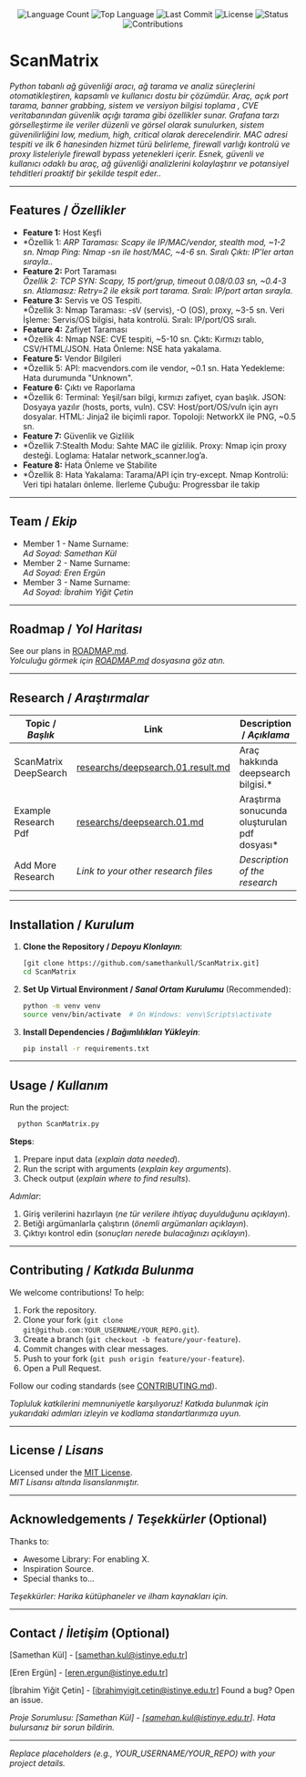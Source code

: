 <div align="center">
  <img src="https://img.shields.io/github/languages/count/samethankull/Project?style=flat-square&color=blueviolet" alt="Language Count">
  <img src="https://img.shields.io/github/languages/top/samethankull/Project?style=flat-square&color=1e90ff" alt="Top Language">
  <img src="https://img.shields.io/github/last-commit/samethankull/Project?style=flat-square&color=ff69b4" alt="Last Commit">
  <img src="https://img.shields.io/github/license/samethankull/Project?style=flat-square&color=yellow" alt="License">
  <img src="https://img.shields.io/badge/Status-Active-green?style=flat-square" alt="Status">
  <img src="https://img.shields.io/badge/Contributions-Welcome-brightgreen?style=flat-square" alt="Contributions">
</div>

# ScanMatrix
*Python tabanlı ağ güvenliği aracı, ağ tarama ve analiz süreçlerini otomatikleştiren, kapsamlı ve kullanıcı dostu bir çözümdür. Araç, açık port tarama, banner grabbing, sistem ve versiyon bilgisi toplama , CVE veritabanından güvenlik açığı tarama gibi özellikler sunar. Grafana tarzı görselleştirme ile veriler düzenli ve görsel olarak sunulurken, sistem güvenilirliğini low, medium, high, critical olarak derecelendirir. MAC adresi tespiti ve ilk 6 hanesinden hizmet türü belirleme, firewall varlığı kontrolü ve proxy listeleriyle firewall bypass yetenekleri içerir. Esnek, güvenli ve kullanıcı odaklı bu araç, ağ güvenliği analizlerini kolaylaştırır ve potansiyel tehditleri proaktif bir şekilde tespit eder..*

---

## Features / *Özellikler*

- **Feature 1:**  Host Keşfi
-  *Özellik 1: *ARP Taraması: Scapy ile IP/MAC/vendor, stealth mod, ~1-2 sn.
  Nmap Ping: Nmap -sn ile host/MAC, ~4-6 sn.
  Sıralı Çıktı: IP’ler artan sırayla..*
- **Feature 2:**  Port Taraması  
  *Özellik 2: TCP SYN: Scapy, 15 port/grup, timeout 0.08/0.03 sn, ~0.4-3 sn.
  Atlamasız: Retry=2 ile eksik port tarama.
Sıralı: IP/port artan sırayla.*
- **Feature 3:** Servis ve OS Tespiti.  
  *Özellik 3: Nmap Taraması: -sV (servis), -O (OS), proxy, ~3-5 sn.
  Veri İşleme: Servis/OS bilgisi, hata kontrolü.
  Sıralı: IP/port/OS sıralı.
- **Feature 4:**  Zafiyet Taraması
- *Özellik 4:  Nmap NSE: CVE tespiti, ~5-10 sn.
  Çıktı: Kırmızı tablo, CSV/HTML/JSON.
  Hata Önleme: NSE hata yakalama.  
- **Feature 5:**  Vendor Bilgileri 
- *Özellik 5: API: macvendors.com ile vendor, ~0.1 sn.
  Hata Yedekleme: Hata durumunda "Unknown".
- **Feature 6:**  Çıktı ve Raporlama
- *Özellik 6: Terminal: Yeşil/sarı bilgi, kırmızı zafiyet, cyan başlık.
    JSON: Dosyaya yazılır (hosts, ports, vuln).
    CSV: Host/port/OS/vuln için ayrı dosyalar.
    HTML: Jinja2 ile biçimli rapor.
    Topoloji: NetworkX ile PNG, ~0.5 sn.
- **Feature 7:**  Güvenlik ve Gizlilik
- *Özellik 7:Stealth Modu: Sahte MAC ile gizlilik.
  Proxy: Nmap için proxy desteği.
  Loglama: Hatalar network_scanner.log’a.
- **Feature 8:** Hata Önleme ve Stabilite
- *Özellik 8: Hata Yakalama: Tarama/API için try-except.
  Nmap Kontrolü: Veri tipi hataları önleme.
  İlerleme Çubuğu: Progressbar ile takip



---

## Team / *Ekip*

- Member 1 - Name Surname:  
  *Ad Soyad: Samethan Kül*
- Member 2 - Name Surname:   
  *Ad Soyad: Eren Ergün*
- Member 3 - Name Surname:  
  *Ad Soyad: İbrahim Yiğit Çetin*
---

## Roadmap / *Yol Haritası*

See our plans in [ROADMAP.md](ROADMAP.md).  
*Yolculuğu görmek için [ROADMAP.md](ROADMAP.md) dosyasına göz atın.*

---

## Research / *Araştırmalar*

| Topic / *Başlık*        | Link                                    | Description / *Açıklama*                        |
|-------------------------|-----------------------------------------|------------------------------------------------|
| ScanMatrix DeepSearch    | [researchs/deepsearch.01.result.md](researchs/deepsearch.01.result.md) | Araç hakkında deepsearch bilgisi.* |
| Example Research Pdf  | [researchs/deepsearch.01.md](researchs/deepsearch.01.result.pdf) | Araştırma sonucunda oluşturulan pdf dosyası* |
| Add More Research       | *Link to your other research files*     | *Description of the research*                  |

---

## Installation / *Kurulum*

1. **Clone the Repository / *Depoyu Klonlayın***:  
   ```bash
   [git clone https://github.com/samethankull/ScanMatrix.git]
   cd ScanMatrix
   ```

2. **Set Up Virtual Environment / *Sanal Ortam Kurulumu*** (Recommended):  
   ```bash
   python -m venv venv
   source venv/bin/activate  # On Windows: venv\Scripts\activate
   ```

3. **Install Dependencies / *Bağımlılıkları Yükleyin***:  
   ```bash
   pip install -r requirements.txt
   ```

---

## Usage / *Kullanım*

Run the project:  
 ```bash
   python ScanMatrix.py
   ```



**Steps**:  
1. Prepare input data (*explain data needed*).  
2. Run the script with arguments (*explain key arguments*).  
3. Check output (*explain where to find results*).  

*Adımlar*:  
1. Giriş verilerini hazırlayın (*ne tür verilere ihtiyaç duyulduğunu açıklayın*).  
2. Betiği argümanlarla çalıştırın (*önemli argümanları açıklayın*).  
3. Çıktıyı kontrol edin (*sonuçları nerede bulacağınızı açıklayın*).

---

## Contributing / *Katkıda Bulunma*

We welcome contributions! To help:  
1. Fork the repository.  
2. Clone your fork (`git clone git@github.com:YOUR_USERNAME/YOUR_REPO.git`).  
3. Create a branch (`git checkout -b feature/your-feature`).  
4. Commit changes with clear messages.  
5. Push to your fork (`git push origin feature/your-feature`).  
6. Open a Pull Request.  

Follow our coding standards (see [CONTRIBUTING.md](CONTRIBUTING.md)).  

*Topluluk katkilerini memnuniyetle karşılıyoruz! Katkıda bulunmak için yukarıdaki adımları izleyin ve kodlama standartlarımıza uyun.*

---

## License / *Lisans*

Licensed under the [MIT License](LICENSE.md).  
*MIT Lisansı altında lisanslanmıştır.*

---

## Acknowledgements / *Teşekkürler* (Optional)

Thanks to:  
- Awesome Library: For enabling X.  
- Inspiration Source.  
- Special thanks to...  

*Teşekkürler: Harika kütüphaneler ve ilham kaynakları için.*

---

## Contact / *İletişim* (Optional)

[Samethan Kül] - [samethan.kul@istinye.edu.tr]

[Eren Ergün] - [eren.ergun@istinye.edu.tr] 

[İbrahim Yiğit Çetin] - [ibrahimyigit.cetin@istinye.edu.tr] 
Found a bug? Open an issue.  

*Proje Sorumlusu: [Samethan Kül] - [samehan.kul@istinye.edu.tr]. Hata bulursanız bir sorun bildirin.*

---

*Replace placeholders (e.g., YOUR_USERNAME/YOUR_REPO) with your project details.*
